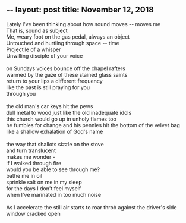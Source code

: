--
layout:	post
title:	November 12, 2018
--

Lately I've been thinking about how sound moves -- moves me <br>
That is, sound as subject <br>
Me, weary foot on the gas pedal, always an object <br>
Untouched and hurtling through space -- time <br>
Projectile of a whisper <br>
Unwilling disciple of your voice <br> 
 <br>
on Sundays voices bounce off the chapel rafters <br>
warmed by the gaze of these stained glass saints <br>
return to your lips a different frequency <br>
like the past is still praying for you <br>
through you <br>
 <br>
the old man's car keys hit the pews <br>
dull metal to wood just like the old inadequate idols <br>
this church would go up in unholy flames too <br> 
he fumbles for change and his pennies hit the bottom of the velvet bag <br>
like a shallow exhalation of God's name <br>
 <br>
the way that shallots sizzle on the stove <br>
and turn translucent <br>
makes me wonder - <br>
if I walked through fire <br> 
would you be able to see through me? <br>
bathe me in oil <br>
sprinkle salt on me in my sleep <br>
for the days I don't feel myself <br>
when I've marinated in too much noise <br>
<br>
As I accelerate the still air starts to roar
throb against the driver's side window cracked open 










